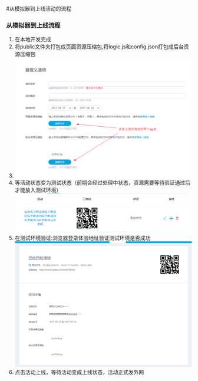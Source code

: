 #从模拟器到上线活动的流程

### 从模拟器到上线流程
1. 在本地开发完成
2. 将public文件夹打包成页面资源压缩包,将logic.js和config.json打包成后台资源压缩包
3. ![上传zip包](zipupload.png)
4. 等活动状态变为测试状态（前期会经过处理中状态，资源需要等待验证通过后才能放入测试环境）
![处理中](teststatus.png)
5. 在测试环境验证:浏览器登录体验地址验证测试环境是否成功
![测试验证](testurl.png)
6. 点击活动上线，等待活动变成上线状态，活动正式发外网
